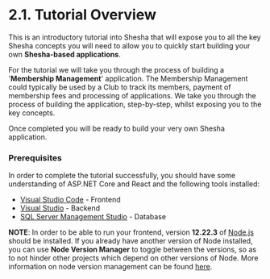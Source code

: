 # 2.1. Tutorial Overview 

This is an introductory tutorial into Shesha that will expose you to all the key Shesha concepts you will need to allow you to quickly start building your own **Shesha-based applications**.

For the tutorial we will take you through the process of building a '**Membership Management**' application. The Membership Management could typically be used by a Club to track its members, payment of membership fees and processing of applications. We take you through the process of building the application, step-by-step, whilst exposing you to the key concepts.

Once completed you will be ready to build your very own Shesha application.
### Prerequisites
In order to complete the tutorial successfully, you should have some understanding of ASP.NET Core and React and the following tools installed:

- <a href="https://code.visualstudio.com/" target="_blank">Visual Studio Code</a> - Frontend
- <a href="https://visualstudio.microsoft.com/" target="_blank">Visual Studio</a> - Backend
- <a href="https://docs.microsoft.com/en-us/sql/ssms/download-sql-server-management-studio-ssms?view=sql-server-ver16" target="_blank">SQL Server Management Studio</a> - Database

**NOTE**: In order to be able to run your frontend, version **12.22.3** of <a href="https://nodejs.org/download/release/v12.22.3/" target="_blank">Node.js</a> should be installed. If you already have another version of Node installed, you can use **Node Version Manager** to toggle between the versions, so as to not hinder other projects which depend on other versions of Node. More information on node version management can be found <a href="https://www.freecodecamp.org/news/nvm-for-windows-how-to-download-and-install-node-version-manager-in-windows-10/#:~:text=To%20install%20the%20LTS%20version,%2C%20nvm%20install%2014.20.0%20" target="_blank">here</a>.
